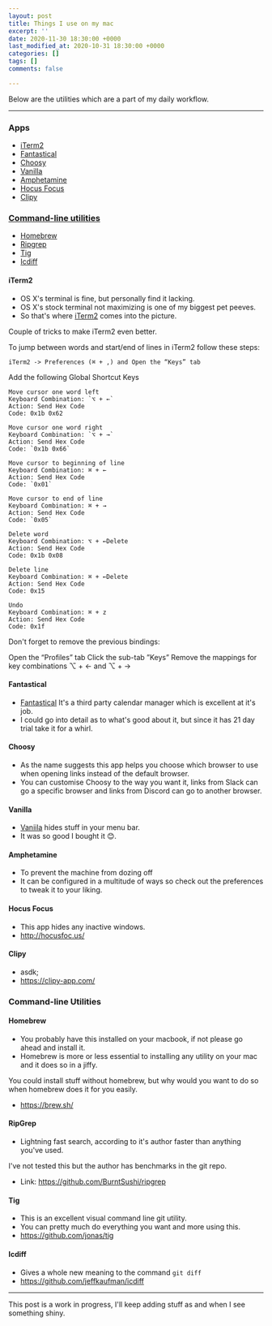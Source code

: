 ```yaml
---
layout: post
title: Things I use on my mac
excerpt: ''
date: 2020-11-30 18:30:00 +0000
last_modified_at: 2020-10-31 18:30:00 +0000
categories: []
tags: []
comments: false

---
```

Below are the utilities which are a part of my daily workflow.

***

### Apps
- [iTerm2](#iterm2)
- [Fantastical](#fantastical)
- [Choosy](#choosy)
- [Vanilla](#vanilla)
- [Amphetamine](#amphetamine)
- [Hocus Focus](#hocus-focus)
- [Clipy](#clipy)

### [Command-line utilities](#command-line-utilities)
- [Homebrew](#homebrew)
- [Ripgrep](#ripgrep)
- [Tig](#tig)
- [Icdiff](#icdiff)

#### <a name='iterm2'></a> iTerm2
- OS X's terminal is fine, but personally find it lacking.
- OS X's stock terminal not maximizing is one of my biggest pet peeves.
- So that's where [iTerm2](https://www.iterm2.com/)  comes into the picture.

Couple of tricks to make iTerm2 even better.

To jump between words and start/end of lines in iTerm2 follow these steps:

`iTerm2 -> Preferences (⌘ + ,) and Open the “Keys” tab`

Add the following Global Shortcut Keys

```
Move cursor one word left
Keyboard Combination: `⌥ + ←`
Action: Send Hex Code
Code: 0x1b 0x62

Move cursor one word right
Keyboard Combination: `⌥ + →`
Action: Send Hex Code
Code: `0x1b 0x66`

Move cursor to beginning of line
Keyboard Combination: ⌘ + ←
Action: Send Hex Code
Code: `0x01`

Move cursor to end of line
Keyboard Combination: ⌘ + →
Action: Send Hex Code
Code: `0x05`

Delete word
Keyboard Combination: ⌥ + ←Delete
Action: Send Hex Code
Code: 0x1b 0x08

Delete line
Keyboard Combination: ⌘ + ←Delete
Action: Send Hex Code
Code: 0x15

Undo
Keyboard Combination: ⌘ + z
Action: Send Hex Code
Code: 0x1f
```
Don't forget to remove the previous bindings:

Open the “Profiles” tab
Click the sub-tab ”Keys”
Remove the mappings for key combinations ⌥ + ← and ⌥ + →

#### <a name=fantastical></a> Fantastical
- [Fantastical](https://flexibits.com/fantastical) It's a third party calendar manager which is excellent at it's job.
- I could go into detail as to what's good about it, but since it has 21 day trial take it for a whirl.

#### <a name=choosy></a> Choosy
- As the name suggests this app helps you choose which browser to use when opening links instead of the default browser.
- You can customise Choosy to the way you want it, links from Slack can go a specific browser and links from Discord can go to another browser.

#### <a name=vanilla></a> Vanilla
- [Vaniila](https://matthewpalmer.net/vanilla/) hides stuff in your menu bar.
- It was so good I bought it 😊.

#### <a name='amphetamine'></a> Amphetamine
- To prevent the machine from dozing off
- It can be configured in a multitude of ways so check out the preferences to tweak it to your liking.

#### <a name='hocus-focus'></a>Hocus Focus
- This app hides any inactive windows.
- http://hocusfoc.us/

#### <a name='Clipy'></a> Clipy
  - asdk;
  - https://clipy-app.com/

### <a name='command-line-utilities'></a> Command-line Utilities

#### <a name='homebrew'></a> Homebrew
- You probably have this installed on your macbook, if not please go ahead and install it.
- Homebrew is more or less essential to installing any utility on your mac and it does so in a jiffy.

You could install stuff without homebrew, but why would you want to do so when homebrew does it for you easily.
- https://brew.sh/

#### <a name='ripgrep'></a> RipGrep
- Lightning fast search, according to it's author faster than anything you've used.

I've not tested this but the author has benchmarks in the git repo.
- Link: https://github.com/BurntSushi/ripgrep

#### <a name='tig'></a> Tig
- This is an excellent visual command line git utility.
- You can pretty much do everything you want and more using this.
- https://github.com/jonas/tig

#### <a name='icdiff'></a> Icdiff
- Gives a whole new meaning to the command `git diff`
- https://github.com/jeffkaufman/icdiff

---
This post is a work in progress, I'll keep adding stuff as and when I see something shiny.